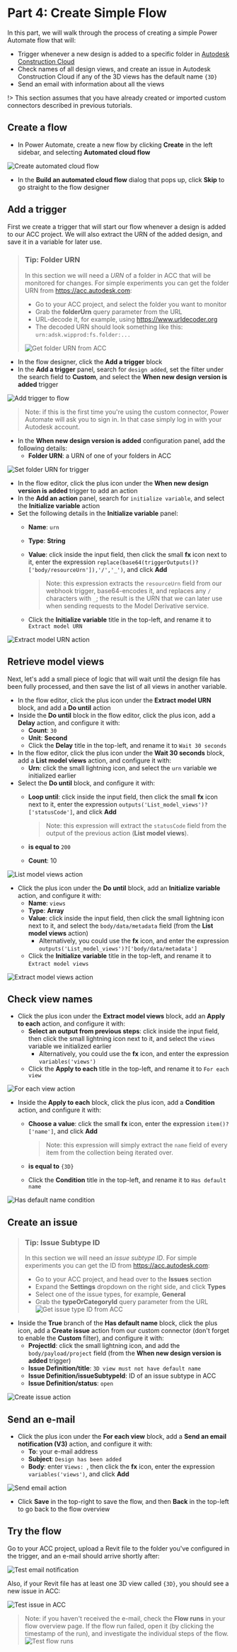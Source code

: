 # Part 4: Create Simple Flow

In this part, we will walk through the process of creating a simple Power Automate flow that will:

- Trigger whenever a new design is added to a specific folder in [Autodesk Construction Cloud](https://construction.autodesk.com)
- Check names of all design views, and create an issue in Autodesk Construction Cloud if any of the 3D views has the default name `{3D}`
- Send an email with information about all the views

!> This section assumes that you have already created or imported custom connectors described in previous tutorials.

## Create a flow

- In Power Automate, create a new flow by clicking **Create** in the left sidebar, and selecting **Automated cloud flow**

![Create automated cloud flow](images/create-automated-cloud-flow.png)

- In the **Build an automated cloud flow** dialog that pops up, click **Skip** to go straight to the flow designer

## Add a trigger

First we create a trigger that will start our flow whenever a design is added to our ACC project. We will also extract the URN of the added design, and save it in a variable for later use.

> ### Tip: Folder URN
>
> In this section we will need a _URN_ of a folder in ACC that will be monitored for changes. For simple experiments you can get the folder URN from https://acc.autodesk.com:
>
> - Go to your ACC project, and select the folder you want to monitor
> - Grab the **folderUrn** query parameter from the URL
> - URL-decode it, for example, using https://www.urldecoder.org
> - The decoded URN should look something like this: `urn:adsk.wipprod:fs.folder:...`
>
> ![Get folder URN from ACC](images/acc-get-folderurn.png)

- In the flow designer, click the **Add a trigger** block
- In the **Add a trigger** panel, search for `design added`, set the filter under the search field to **Custom**, and select the **When new design version is added** trigger

![Add trigger to flow](images/flow-select-trigger.png)

> Note: if this is the first time you're using the custom connector, Power Automate will ask you to sign in. In that case simply log in with your Autodesk account.

- In the **When new design version is added** configuration panel, add the following details:
  - **Folder URN**: a URN of one of your folders in ACC

![Set folder URN for trigger](images/flow-trigger-folderurn.png)

- In the flow editor, click the plus icon under the **When new design version is added** trigger to add an action
- In the **Add an action** panel, search for `initialize variable`, and select the **Initialize variable** action
- Set the following details in the **Initialize variable** panel:
  - **Name**: `urn`
  - **Type**: **String**
  - **Value**: click inside the input field, then click the small **fx** icon next to it, enter the expression `replace(base64(triggerOutputs()?['body/resourceUrn']),'/','_')`, and click **Add**

    > Note: this expression extracts the `resourceUrn` field from our webhook trigger, base64-encodes it, and replaces any `/` characters with `_`; the result is the URN that we can later use when sending requests to the Model Derivative service.

  - Click the **Initialize variable** title in the top-left, and rename it to `Extract model URN`

![Extract model URN action](images/action-extract-model-urn.png)

## Retrieve model views

Next, let's add a small piece of logic that will wait until the design file has been fully processed, and then save the list of all views in another variable.

- In the flow editor, click the plus icon under the **Extract model URN** block, and add a **Do until** action
- Inside the **Do until** block in the flow editor, click the plus icon, add a **Delay** action, and configure it with:
  - **Count**: `30`
  - **Unit**: **Second**
  - Click the **Delay** title in the top-left, and rename it to `Wait 30 seconds`
- In the flow editor, click the plus icon under the **Wait 30 seconds** block, add a **List model views** action, and configure it with:
  - **Urn**: click the small lightning icon, and select the `urn` variable we initialized earlier
- Select the **Do until** block, and configure it with:
  - **Loop until**: click inside the input field, then click the small **fx** icon next to it, enter the expression `outputs('List_model_views')?['statusCode']`, and click **Add**

    > Note: this expression will extract the `statusCode` field from the output of the previous action (**List model views**).

  - **is equal to** `200`
  - **Count**: 10

![List model views action](images/action-list-model-views.png)

- Click the plus icon under the **Do until** block, add an **Initialize variable** action, and configure it with:
  - **Name**: `views`
  - **Type**: **Array**
  - **Value**: click inside the input field, then click the small lightning icon next to it, and select the `body/data/metadata` field (from the **List model views** action)
    - Alternatively, you could use the **fx** icon, and enter the expression `outputs('List_model_views')?['body/data/metadata']`
  - Click the **Initialize variable** title in the top-left, and rename it to `Extract model views`

![Extract model views action](images/action-extract-model-views.png)

## Check view names

- Click the plus icon under the **Extract model views** block, add an **Apply to each** action, and configure it with:
  - **Select an output from previous steps**: click inside the input field, then click the small lightning icon next to it, and select the `views` variable we initialized earlier
    - Alternatively, you could use the **fx** icon, and enter the expression `variables('views')`
  - Click the **Apply to each** title in the top-left, and rename it to `For each view`

![For each view action](images/action-for-each-view.png)

- Inside the **Apply to each** block, click the plus icon, add a **Condition** action, and configure it with:
  - **Choose a value**: click the small **fx** icon, enter the expression `item()?['name']`, and click **Add**

    > Note: this expression will simply extract the `name` field of every item from the collection being iterated over.

  - **is equal to** `{3D}`
  - Click the **Condition** title in the top-left, and rename it to `Has default name`

![Has default name condition](images/action-has-default-name.png)

## Create an issue

> ### Tip: Issue Subtype ID
>
> In this section we will need an _issue subtype ID_. For simple experiments you can get the ID from https://acc.autodesk.com:
>
> - Go to your ACC project, and head over to the **Issues** section
> - Expand the **Settings** dropdown on the right side, and click **Types**
> - Select one of the issue types, for example, **General**
> - Grab the **typeOrCategoryId** query parameter from the URL
> ![Get issue type ID from ACC](images/acc-get-issuetypeid.png)

- Inside the **True** branch of the **Has default name** block, click the plus icon, add a **Create issue** action from our custom connector (don't forget to enable the **Custom** filter), and configure it with:
  - **ProjectId**: click the small lightning icon, and add the `body/payload/project` field (from the **When new design version is added** trigger)
  - **Issue Definition/title**: `3D view must not have default name`
  - **Issue Definition/issueSubtypeId**: ID of an issue subtype in ACC
  - **Issue Definition/status**: `open`

![Create issue action](images/action-create-issue.png)

## Send an e-mail

- Click the plus icon under the **For each view** block, add a **Send an email notification (V3)** action, and configure it with:
  - **To**: your e-mail address
  - **Subject**: `Design has been added`
  - **Body**: enter `Views: `, then click the **fx** icon, enter the expression `variables('views')`, and click **Add**

![Send email action](images/action-send-email.png)

- Click **Save** in the top-right to save the flow, and then **Back** in the top-left to go back to the flow overview

## Try the flow

Go to your ACC project, upload a Revit file to the folder you've configured in the trigger, and an e-mail should arrive shortly after:

![Test email notification](images/email-notification.png)

Also, if your Revit file has at least one 3D view called `{3D}`, you should see a new issue in ACC:

![Test issue in ACC](images/acc-issue.png)

> Note: if you haven't received the e-mail, check the **Flow runs** in your flow overview page. If the flow run failed, open it (by clicking the timestamp of the run), and investigate the individual steps of the flow.
> ![Test flow runs](images/flow-runs.png)